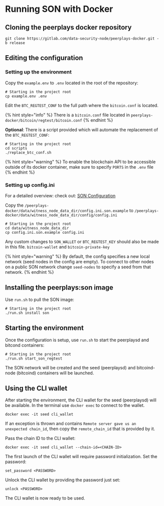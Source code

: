 # Running SON with Docker

## Cloning the peerplays docker repository 

```text
git clone https://gitlab.com/data-security-node/peerplays-docker.git -b release
```

## Editing the configuration

###  Setting up the environment

Copy the `example.env` to `.env`  located in the root of the repository:

```text
# Starting in the project root
cp example.env .env
```

Edit the `BTC_REGTEST_CONF` to the full path where the `bitcoin.conf` is located. 

{% hint style="info" %}
There is a `bitcoin.conf` file located in `peerplays-docker/bitcoin/regtest/bitcoin.conf`
{% endhint %}

**Optional**: There is a script provided which will automate the replacement of the `BTC_REGTEST_CONF`:

```text
# Starting in the project root
cd scripts
./replace_btc_conf.sh
```

{% hint style="warning" %}
To enable the blockchain API to be accessible outside of its docker container, make sure to specify `PORTS` in the `.env` file
{% endhint %}

### Setting up config.ini

For a detailed overview: check out: [SON Configuration](../son-configuration.md)

Copy the `/peerplays-docker/data/witness_node_data_dir/config.ini.son.example` to `/peerplays-docker/data/witness_node_data_dir/config/config.ini`

```text
# Starting in the project root
cd data/witness_node_data_dir
cp config.ini.son.example config.ini
```

Any custom changes to `SON_WALLET` or `BTC_REGTEST_KEY` should also be made in this file. `bitcoin-wallet` and `bitcoin-private-key`

{% hint style="warning" %}
By default, the config specifies a new local network \(seed nodes in the config are empty\). To connect to other nodes on a public SON network change `seed-nodes` to specify a seed from that network.
{% endhint %}

## Installing the peerplays:son image

Use `run.sh` to pull the SON image:

```text
# Starting in the project root
./run.sh install son
```

## Starting the environment

Once the configuration is setup, use `run.sh` to start the peerplaysd and bitcond containers:

```text
# Starting in the project root
./run.sh start_son_regtest
```

The SON network will be created and the seed \(peerplaysd\) and bitcoind-node \(bitcoind\) containers will be launched. 

## Using the CLI wallet

After starting the environment, the CLI wallet for the seed \(peerplaysd\) will be available. In the terminal use `docker exec` to connect to the wallet.

```text
docker exec -it seed cli_wallet
```

If an exception is thrown and contains `Remote server gave us an unexpected chain_id`, then copy the `remote_chain_id` that is provided by it. 

Pass the chain ID to the CLI wallet:

```text
docker exec -it seed cli_wallet --chain-id=<CHAIN-ID>
```

The first launch of the CLI wallet will require password initialization. Set the password:

```
set_password <PASSWORD>
```

Unlock the CLI wallet by providing the password just set:

```text
unlock <PASSWORD>
```

The CLI wallet is now ready to be used.

